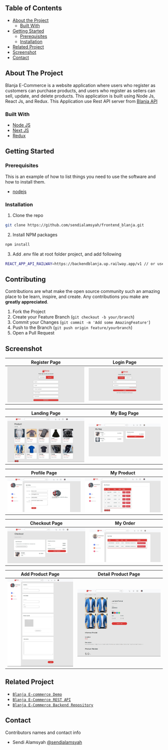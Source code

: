 <!-- TABLE OF CONTENTS -->
## Table of Contents

* [About the Project](#about-the-project)
  * [Built With](#built-with)
* [Getting Started](#getting-started)
  * [Prerequisites](#prerequisites)
  * [Installation](#installation)
* [Related Project](#related-project)
* [Screenshot](#screenshot)
* [Contact](#contact)



<!-- ABOUT THE PROJECT -->
## About The Project


Blanja E-Commerce is a website application where users who register as customers can purchase products, and users who register as sellers can sell, update, and delete products. This application is built using Node Js, React Js, and Redux.
This Application use Rest API server from [Blanja API](https://backendblanja.up.railway.app/)

### Built With

* [Node JS](https://nodejs.org/en/docs/)
* [Next JS](https://nextjs.org/)
* [Redux](https://redux.js.org/)



<!-- GETTING STARTED -->
## Getting Started

### Prerequisites

This is an example of how to list things you need to use the software and how to install them.

* [nodejs](https://nodejs.org/en/download/)

### Installation

1. Clone the repo
```sh
git clone https://github.com/sendialamsyah/frontend_blanja.git
```
2. Install NPM packages
```sh
npm install
```
3. Add .env file at root folder project, and add following
```sh
REACT_APP_API_RAILWAY=https://backendblanja.up.railway.app/v1 // or use your own

```

<!-- CONTRIBUTING -->
## Contributing

Contributions are what make the open source community such an amazing place to be learn, inspire, and create. Any contributions you make are **greatly appreciated**.

1. Fork the Project
2. Create your Feature Branch (`git checkout -b your/branch`)
3. Commit your Changes (`git commit -m 'Add some AmazingFeature'`)
4. Push to the Branch (`git push origin feature/yourbranch`)
5. Open a Pull Request

<!-- SCREENSHOT -->
## Screenshot

| Register Page  | Login Page |
| ------------- | ------------- |
| ![register](/images/register.jpg?raw=true "Landing Page") | ![login](/images/login.jpg?raw=true "Login Page") |

| Landing Page | My Bag Page |
| ------------- | ------------- |
| ![landing](/images/home.jpg?raw=true "Landing Page") | ![recipe list](/images/cart.jpg?raw=true "My Bag Page") |

| Profile Page | My Product |
| ------------- | ------------- |
| ![profile](/images/profile_seller.jpg?raw=true "Profile Page") | ![my product](/images/my_product.jpg?raw=true "My Product") |

| Checkout Page | My Order |
| ------------- | ------------- |
| ![checkout](/images/checkout.jpg?raw=true "Checkout Page") | ![my order](/images/my_order.jpg?raw=true "My Order") |

| Add Product Page | Detail Product Page |
| ------------- | ------------- |
| ![add recipe](/images/add.jpg?raw=true "Add Product Page") | ![detail product](/images/detail.jpg?raw=true "Detail Product Page")|

<!-- RELATED PROJECT -->
## Related Project
* [`Blanja E-commerce Demo`](https://blanja-ku.vercel.app/)
* [`Blanja E-Commerce REST API`](https://backendblanja.up.railway.app/)
* [`Blanja E-Commerce Backend Repository`](https://github.com/sendialamsyah/backend_blanja)


<!-- CONTACT -->
## Contact

Contributors names and contact info

* Sendi Alamsyah [@sendialamsyah](https://github.com/sendialamsyah)